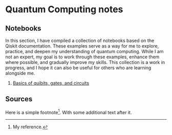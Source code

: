 # Quantum Computing notes




## Notebooks
In this section, I have compiled a collection of notebooks based on the Qiskit documentation. These examples serve as a way for me to explore, practice, and deepen my understanding of quantum computing. While I am not an expert, my goal is to work through these examples, enhance them where possible, and gradually improve my skills. This collection is a work in progress, and I hope it can also be useful for others who are learning alongside me.

1. [Basics of quibits, gates, and circuits](notebooks/01_notebook.ipynb)




## Sources






Here is a simple footnote[^1]. With some additional text after it.

[^1]: My reference.